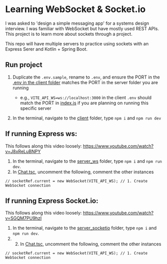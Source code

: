 # Learning WebSocket & Socket.io

I was asked to 'design a simple messaging app' for a systems design interview. I was familiar with WebSocket but have mostly used REST APIs. This project is to learn more about sockets through a project.

This repo will have multiple servers to practice using sockets with an Express Serer and Kotlin + Spring Boot.

## Run project

1. Duplicate the `.env.sample`, rename to `.env`, and ensure the PORT in the [.env in the client folder](./client/) matches the PORT in the server folder you are running

   - e.g., `VITE_API_WS=ws://localhost:3000` in the client `.env` should match the PORT in [index.js](./server_node_ws/index.js) if you are planning on running this specific server

2. In the terminal, navigate to the [client](./client/) folder, type `npm i` and `npm run dev`

## If running Express ws:

This follows along this video loosely: https://www.youtube.com/watch?v=J8xReLuBNPY

1. In the terminal, navigate to the [server_ws](./server_node_ws/) folder, type `npm i` and `npm run dev`.
2. In [Chat.tsc](./client/src/pages/Chat/Chat.tsx), uncomment the following, comment the other instances

```
// socketRef.current = new WebSocket(VITE_API_WS); // 1. Create WebSocket connection
```

## If running Express Socket.io:

This follows along this video loosely: https://www.youtube.com/watch?v=SGQM7PU9hzI

1. In the terminal, navigate to the [server_socketio](./server_socketio/) folder, type `npm i` and `npm run dev`.
2. 2. In [Chat.tsc](./client/src/pages/Chat/Chat.tsx), uncomment the following, comment the other instances

```
// socketRef.current = new WebSocket(VITE_API_WS); // 1. Create WebSocket connection
```
